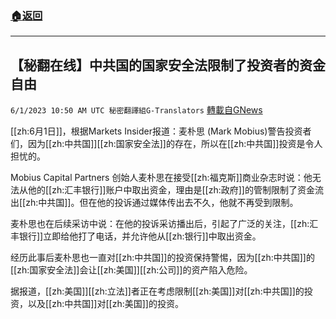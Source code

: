 ###  [:house:返回](README.md)
---


## 【秘翻在线】中共国的国家安全法限制了投资者的资金自由
`6/1/2023 10:50 AM UTC 秘密翻譯組G-Translators` [轉載自GNews](https://gnews.org/articles/1348794)

         

[[zh:6月1日]]，根据Markets Insider报道：麦朴思 (Mark Mobius)警告投资者们，因为[[zh:中共国]][[zh:国家安全法]]的存在，所以在[[zh:中共国]]投资是令人担忧的。

Mobius Capital Partners 创始人麦朴思在接受[[zh:福克斯]]商业杂志时说：他无法从他的[[zh:汇丰银行]]账户中取出资金，理由是[[zh:政府]]的管制限制了资金流出[[zh:中共国]]。但在他的投诉通过媒体传出去不久，他就不再受到限制。

麦朴思也在后续采访中说：在他的投诉采访播出后，引起了广泛的关注，[[zh:汇丰银行]]立即给他打了电话，并允许他从[[zh:银行]]中取出资金。

经历此事后麦朴思也一直对[[zh:中共国]]的投资保持警惕，因为[[zh:中共国]]的[[zh:国家安全法]]会让[[zh:美国]][[zh:公司]]的资产陷入危险。

据报道，[[zh:美国]][[zh:立法]]者正在考虑限制[[zh:美国]]对[[zh:中共国]]的投资，以及[[zh:中共国]]对[[zh:美国]]的投资。
